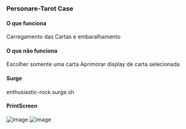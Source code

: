 ### Personare-Tarot Case

#### O que funciona
Carregamento das Cartas e embaralhamento

#### O que não funciona
Escolher somente uma carta
Aprimorar display de carta selecionada

#### Surge
enthusiastic-rock.surge.sh

#### PrintScreen
![image](https://user-images.githubusercontent.com/83218983/128640382-532090f4-14b3-4c03-91fe-95488a04bc5d.png)
![image](https://user-images.githubusercontent.com/83218983/128640393-8cd4c0d5-142c-48da-9d85-8366b064d2d3.png)
